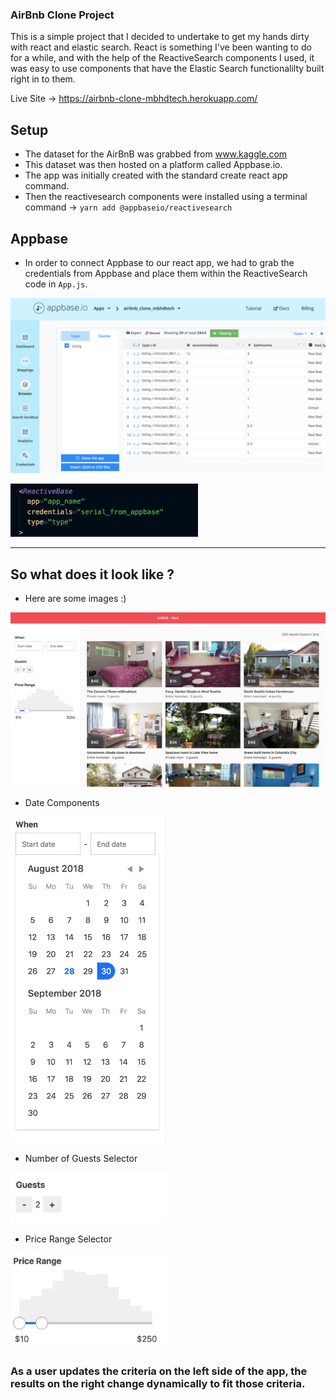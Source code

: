 ### AirBnb Clone Project

This is a simple project that I decided to undertake to get my hands dirty with react and elastic search.
React is something I've been wanting to do for a while, and with the help of the ReactiveSearch components I used, it was easy to use components that have the Elastic Search functionalilty built right in to them.

Live Site -> https://airbnb-clone-mbhdtech.herokuapp.com/

## Setup

- The dataset for the AirBnB was grabbed from www.kaggle.com
- This dataset was then hosted on a platform called Appbase.io. 
- The app was initially created with the standard create react app command.
- Then the reactivesearch components were installed using a terminal command -> `yarn add @appbaseio/reactivesearch`


## Appbase

- In order to connect Appbase to our react app, we had to grab the credentials from Appbase and place them within the ReactiveSearch code in `App.js`.

![alt text](https://github.com/mbhdtech/airbnb/blob/master/Images/Img7.png "Date Selector")

<img src="https://github.com/mbhdtech/airbnb/blob/master/Images/Img1.png" width="300">

-----------------------------------------------------------------------------------------------------------------------

## So what does it look like ? 

- Here are some images :)

![alt text](https://github.com/mbhdtech/airbnb/blob/master/Images/Img2.png "Overall App")

- Date Components

<img src="https://github.com/mbhdtech/airbnb/blob/master/Images/Img3.png" width="250">

- Number of Guests Selector

<img src="https://github.com/mbhdtech/airbnb/blob/master/Images/Img5.png" width="250">

- Price Range Selector

<img src="https://github.com/mbhdtech/airbnb/blob/master/Images/Img6.png" width="250">


### As a user updates the criteria on the left side of the app, the results on the right change dynamically to fit those criteria.
